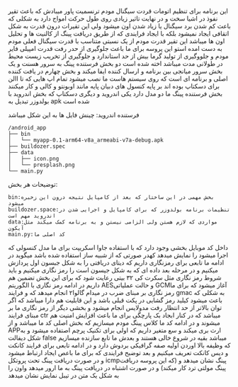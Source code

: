 این برنامه برای تنظیم اتومات قردت سیگنال مودم ترنسمیت پاور میبادش که باعث تقیر نفوذ در اشیا سخت و در نهایت تاثیر زیادی روی
 طول حرکت امواج دارد به شکلی که باعث کم شدن برد سیگنال یا زیاد شدن اون میشود ولی این تقیرات درون قدرت به شکل اتقافی ایجاد
 نمیشود بلکه با ایجاد فرایندی که از طریق دریافت پینگ از کالنیت ها و تحلیل اون ها میباشد این تقیر قدرت مودم از یک نسبتی متناسب با
 قدرت سیگنال فعلی مودم به دست امده استو این پروسه برای ما باعث جلوگیری از حدر رفت قدرت امپیلی فایر مودم و جلووگیری از تولید
 گرما بیش از حد استاندارد و جلوگیری از تخریب زیست محیط در طولانی مدت میباشد
اخته شده است دو بخش فرستنده پینگ به سرور هسنت و یک بخش سرور میانجی بین برنامه و ارسال کننده ایفا
 میکند و بخش چهارم در یافت کننده اصلی و برنامه ای است که روی سیستم هاست ما نصب میشود تمام اپ هایی که تا االن برای دسکتاپ بوده
اند بر پایه کنسول های دبیان پایه مانند اوبونتو و کالی و کار میکنند
بخش فرستنده پینگ ما دو مدل دارد یکی اندروید و دیگری دسکتاپ که بخش اندروید با بولدوزر تبدیل به apk شده است

فرستنده اندروید: 
چینش فایل ها به این شکل میباشد
```
/android_app
├── bin
│   └── myapp-0.1-arm64-v8a_armeabi-v7a-debug.apk
├── buildozer.spec
├── data
│   ├── icon.png
│   └── presplash.png
└── main.py
```
توضیحات هر بخش:
```
bin:بخش مهمی در این ساختار که بعد از کامپایل نتیجه درون این زخیره میشود
buildozer.space:تنظیمات برنامه بولدوزر که برای کامپایل و اجرایی شدن در اندروید مهم است
data:مواردی که لازم هستن ولی الزامی نیستن و به برنامه کمک میکند مثل آیکون
main.py:کد اصلی ما
```
داخل کد موبایل بخشی وجود دارد که با استفاده جاوا اسکریپت برای ما مدل کنسولی که اجرا میشود را نمایش میدهد کهدر صورتی که از شبیه ساز استفاده شده باشد میگوید
در ادامه ما تابعی برای رمزنگاری داریم که دیتای دریافتی را به شکل جبسون اول پردازش میکنیم و در مرحله بعد داده ای که به شکل جیسون است را رمز نگاری میکنیم
و باید شروط رمز نگاری مثل سکرت کی ۳۲ بیتی رعایت شود که برای این بخش تضمین هم داریم
در ادامه رمز نگاری با الگوریتم AESو حالت عملیاتی GCMآغاز میشود که برای ما رمز نگاری بر مبنای ضرب در میدام گالوا۲ انجام میدهد که و فرایند gmac به شکلی که باعث میشود کیلید رمز گشایی در پکت قبلی باشد و این قابلیت هم دارا میباشد که اگر توان بالاتر از حد انتظار رفت مدولایس انجام میشود
و بخشی دیگر از رمز نگاری ما بر مبنای فرایند ctr میباشد که در کنار ابجاد بک پارچگی برای ما باعث افزایش امنیت هم میشوند و در ادامه کد ما کلاس پینگ مودم میسازیم  که بخش اصلی کد ما میباشد و از APPارث بری میکند و سع متغیر داریم که اولی برای تکنیک پرچم اصتفاده میشود و به شکل دیفالت false میباشد بقیه در شروع خالی هستند و بعدش ما تابع سازنده میسازیم که وظیفه بالا اوردن اولیه صفه گرافیکی بردوش دارد و در ادامه تابعی برای فرایند کانکت و دیس کانکت تعریف میکنیم
و بعد توضبح فرایندی که برای ما باعص ایجاد ارتباط میشود و در صورت دریافت پینگ تحت پروتکل icmpپینگ نشان میدهد و (که این پروسه دریافت پینگ مولتی ترد کار میکند) و در صورت اشتباه در دریافت پینگ به ما ارور میدهد واون را به شکل یک متن در تیبل نمایش نشان میدهد


